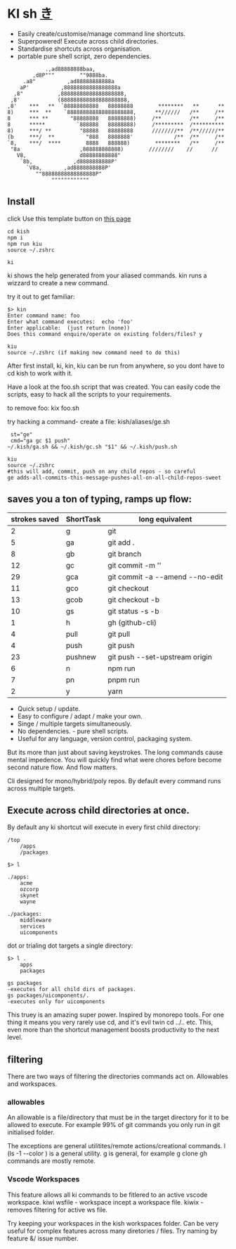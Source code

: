 # KI sh <a href=https://en.wikipedia.org/wiki/Qi > き </a>


* Easily create/customise/manage command line shortcuts.
* Superpowered! Execute across child directories.
* Standardise shortcuts across organisation.
* portable pure shell script, zero dependencies.

```
            .,ad88888888baa,
        ,d8P"""        ""9888ba.
     .a8"          ,ad88888888888a
    aP'          ,88888888888888888a
  ,8"           ,88888888888888888888,
 ,8'            (888888888888888888888,
,8'    ***   **  `88888888888   88888888        ********   **      **
8)     ***  **    `888888888888888888888,      **//////   /**     /**
8      *** **       "88888888   88888888)     /**         /**     /**
8      *****          `888888   88888888)     /*********  /**********
8)     ***/ **         "88888   88888888      ////////**  /**//////**
(b     ***/  **          "888   8888888'             /**  /**     /**
`8,    ***/  ****        8888   888888)        ********   /**     /**
 "8a                   ,888888888888)        ////////    //      // 
   V8,                 d88888888888"
    `8b,             ,d8888888888P'
      `V8a,       ,ad8888888888P'  
         ""88888888888888888P"     
              """"""""""""
```

## Install
click Use this template button on  <a href=https://github.com/ticaboo/kish >this page</a>
```
cd kish
npm i
npm run kiu
source ~/.zshrc

ki
```

ki shows the help generated from your aliased commands.
kin runs a wizzard to create a new command.

try it out to get familiar:

```
$> kin
Enter command name: foo
Enter what command executes:  echo 'foo' 
Enter applicable:  (just return (none))
Does this command enquire/operate on existing folders/files? y

kiu
source ~/.zshrc (if making new command need to do this)
```

After first install, ki, kin, kiu can be run from anywhere, so you dont have to 
cd kish to work with it.

Have a look at the foo.sh script that was created. You can easily code the scripts,
easy to hack all the scripts to your requirements.

to remove foo: kix foo.sh

try hacking a command- create a file: kish/aliases/ge.sh
```
 st="ge"
 cmd="ga gc $1 push"
~/.kish/ga.sh && ~/.kish/gc.sh "$1" && ~/.kish/push.sh  

kiu
source ~/.zshrc
#this will add, commit, push on any child repos - so careful
ge adds-all-commits-this-message-pushes-all-on-all-child-repos-sweet
```

## saves you a ton of typing, ramps up flow:

| strokes saved | ShortTask | long equivalent                 |
| ------------- | --------- | ------------------------------- |
| 2             | g         | git                             |
| 5             | ga        | git add .                       |
| 8             | gb        | git branch                      |
| 12            | gc        | git commit -m ''                |
| 29            | gca       | git commit -a --amend --no-edit |
| 11            | gco       | git checkout                    |
| 13            | gcob      | git checkout -b                 |
| 10            | gs        | git status -s -b                |
| 1             | h         | gh (github-cli)                 |
| 4             | pull      | git pull                        |
| 4             | push      | git push                        |
| 23            | pushnew   | git push --set-upstream origin  |
| 6             | n         | npm run                         |
| 7             | pn        | pnpm run                        |
| 2             | y         | yarn                            |

- Quick setup / update.
- Easy to configure / adapt / make your own.
- Singe / multiple targets simultaneously.
- No dependencies. - pure shell scripts.
- Useful for any language, version control, packaging system.

But its more than just about saving keystrokes. The long commands cause mental impedence. You will quickly find what were chores before become second nature flow. And flow matters.

Cli designed for mono/hybrid/poly repos. By default every command runs across multiple targets.


## Execute across child directories at once.

By default any ki shortcut will execute in every first child directory:
```
/top
    /apps
    /packages

$> l 

./apps:
    acme
    ozcorp
    skynet
    wayne

./packages:
    middleware
    services
    uicomponents
```
dot or trialing dot targets a single directory:
```
$> l .
    apps
    packages

gs packages 
-executes for all child dirs of packages.
gs packages/uicomponents/. 
-executes only for uicomponents
```
This truey is an amazing super power. Inspired by monorepo tools.
For one thing it means you very rarely use cd, and it's evil twin cd ../.. etc.
This, even more than the shortcut management boosts productivity to the next level.





## filtering

There are two ways of filtering the directories commands act on.
Allowables and workspaces.

### allowables
An allowable is a file/directory that must be in the target directory for it to be allowed to execute.
For example 99% of git commands you only run in git initialised folder.

The exceptions are general utilitites/remote actions/creational commands.
l (ls -1 --color ) is a general utility.
g is general, for example g clone
gh commands are mostly remote.



### Vscode Workspaces

This feature allows all ki commands to be fitlered to an active vscode workspace. 
kiwi wsfile - workspace incept a workspace file.
kiwix  - removes filtering for active ws file.

Try keeping your workspaces in the kish workspaces folder. Can be very useful for 
complex features across many diretories / files. Try naming by feature &/ issue number.

